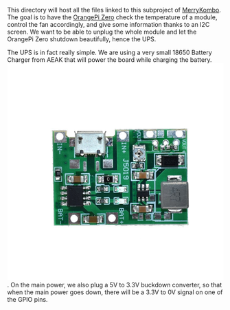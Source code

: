 This directory will host all the files linked to this subproject of [MerryKombo](https://github.com/MerryKombo).
The goal is to have the [OrangePi Zero](https://www.sbc-community.org/OrangePi%20Zero/#orangepi-zero) check the temperature of a module, control the fan accordingly, and give some information thanks to an I2C screen.
We want to be able to unplug the whole module and let the OrangePi Zero shutdown beautifully, hence the UPS.

The UPS is in fact really simple. We are using a very small 18650 Battery Charger from AEAK that will power the board while charging the battery. ![](https://github.com/MerryKombo/3DDesign/blob/master/assets/OrangePiZeroUps/HTB1HG.ZXjzuK1RjSspeq6ziHVXaI.jpg). On the main power, we also plug a 5V to 3.3V buckdown converter, so that when the main power goes down, there will be a 3.3V to 0V signal on one of the GPIO pins.
